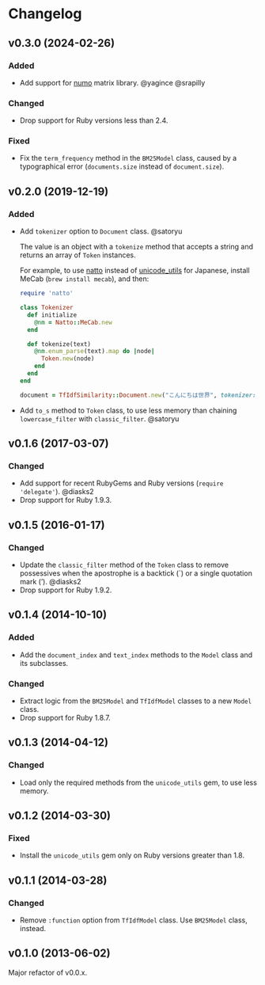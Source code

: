 # Changelog

## v0.3.0 (2024-02-26)

### Added

- Add support for [numo](https://rubygems.org/gems/numo) matrix library. @yagince @srapilly

### Changed

- Drop support for Ruby versions less than 2.4.

### Fixed

- Fix the `term_frequency` method in the `BM25Model` class, caused by a typographical error (`documents.size` instead of `document.size`).

## v0.2.0 (2019-12-19)

### Added

- Add `tokenizer` option to `Document` class. @satoryu

  The value is an object with a `tokenize` method that accepts a string and returns an array of `Token` instances. 

  For example, to use [natto](https://rubygems.org/gems/natto) instead of [unicode_utils](https://rubygems.org/gems/unicode_utils) for Japanese, install MeCab (`brew install mecab`), and then:

  ```ruby
  require 'natto'

  class Tokenizer
    def initialize
      @nm = Natto::MeCab.new
    end

    def tokenize(text)
      @nm.enum_parse(text).map do |node|
        Token.new(node)
      end
    end
  end

  document = TfIdfSimilarity::Document.new("こんにちは世界", tokenizer: tokenizer)
  ```

- Add `to_s` method to `Token` class, to use less memory than chaining `lowercase_filter` with `classic_filter`. @satoryu

## v0.1.6 (2017-03-07)

### Changed

- Add support for recent RubyGems and Ruby versions (`require 'delegate'`). @diasks2
- Drop support for Ruby 1.9.3.

## v0.1.5 (2016-01-17)

### Changed

- Update the `classic_filter` method of the `Token` class to remove possessives when the apostrophe is a backtick (\`) or a single quotation mark (’). @diasks2
- Drop support for Ruby 1.9.2.

## v0.1.4 (2014-10-10)

### Added

- Add the `document_index` and `text_index` methods to the `Model` class and its subclasses.

### Changed

- Extract logic from the `BM25Model` and `TfIdfModel` classes to a new `Model` class.
- Drop support for Ruby 1.8.7.

## v0.1.3 (2014-04-12)

### Changed

- Load only the required methods from the `unicode_utils` gem, to use less memory.

## v0.1.2 (2014-03-30)

### Fixed

- Install the `unicode_utils` gem only on Ruby versions greater than 1.8.

## v0.1.1 (2014-03-28)

### Changed

- Remove `:function` option from `TfIdfModel` class. Use `BM25Model` class, instead.

## v0.1.0 (2013-06-02)

Major refactor of v0.0.x.
